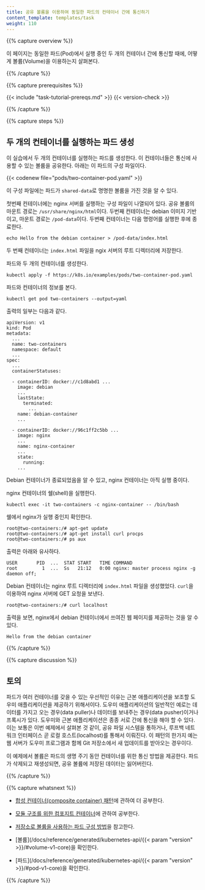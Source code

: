 ```yaml
---
title: 공유 볼륨을 이용하여 동일한 파드의 컨테이너 간에 통신하기
content_template: templates/task
weight: 110
---
```


{{% capture overview %}}

이 페이지는 동일한 파드(Pod)에서 실행 중인 두 개의 컨테이너 간에 통신할 때에, 어떻게 볼륨(Volume)을 이용하는지
살펴본다.

{{% /capture %}}


{{% capture prerequisites %}}

{{< include "task-tutorial-prereqs.md" >}} {{< version-check >}}

{{% /capture %}}


{{% capture steps %}}

## 두 개의 컨테이너를 실행하는 파드 생성

이 실습에서 두 개의 컨테이너를 실행하는 파드를 생성한다. 이 컨테이너들은
통신에 사용할 수 있는 볼륨을 공유한다.
아래는 이 파드의 구성 파일이다.

{{< codenew file="pods/two-container-pod.yaml" >}}

이 구성 파일에는 파드가 `shared-data`로 명명한 볼륨을 가진 것을
알 수 있다.

첫번째 컨테이너에는 nginx 서버를 실행하는 구성 파일이 나열되어 있다.
공유 볼륨의 마운트 경로는 `/usr/share/nginx/html`이다.
두번째 컨테이너는 debian 이미지 기반이고, 마운트 경로는 `/pod-data`이다.
두번째 컨테이너는 다음 명령어를 실행한 후에 종료한다.

    echo Hello from the debian container > /pod-data/index.html

두 번째 컨테이너는 `index.html` 파일을
ngix 서버의 루트 디렉터리에 저장한다.

파드와 두 개의 컨테이너를 생성한다.

    kubectl apply -f https://k8s.io/examples/pods/two-container-pod.yaml

파드와 컨테이너의 정보를 본다.

    kubectl get pod two-containers --output=yaml

출력의 일부는 다음과 같다.

    apiVersion: v1
    kind: Pod
    metadata:
      ...
      name: two-containers
      namespace: default
      ...
    spec:
      ...
      containerStatuses:

      - containerID: docker://c1d8abd1 ...
        image: debian
        ...
        lastState:
          terminated:
            ...
        name: debian-container
        ...

      - containerID: docker://96c1ff2c5bb ...
        image: nginx
        ...
        name: nginx-container
        ...
        state:
          running:
        ...

Debian 컨테이너가 종료되었음을 알 수 있고, nginx 컨테이너는
아직 실행 중이다.

nginx 컨테이너의 쉘(shell)을 실행한다.

    kubectl exec -it two-containers -c nginx-container -- /bin/bash

쉘에서 nginx가 실행 중인지 확인한다.

    root@two-containers:/# apt-get update
    root@two-containers:/# apt-get install curl procps
    root@two-containers:/# ps aux

출력은 아래와 유사하다.

    USER       PID  ...  STAT START   TIME COMMAND
    root         1  ...  Ss   21:12   0:00 nginx: master process nginx -g daemon off;

Debian 컨테이너는 nginx 루트 디렉터리에 `index.html` 파일을 생성했었다.
`curl`을 이용하여 nginx 서버에 GET 요청을 보낸다.

    root@two-containers:/# curl localhost

출력을 보면, nginx에서 debian 컨테이너에서 쓰여진 웹 페이지를 제공하는 것을 알 수 있다.

    Hello from the debian container

{{% /capture %}}


{{% capture discussion %}}

## 토의

파드가 여러 컨테이너를 갖을 수 있는 우선적인 이유는 근본 애플리케이션을 보조할
도우미 애플리케이션을 제공하기 위해서이다. 도우미 애플리케이션의 일반적인 예로는
데이터를 가지고 오는 경우(data puller)나 데이터를 보내주는 경우(data pusher)이거나 프록시가 있다.
도우미와 근본 애플리케이션은 종종 서로 간에 통신을 해야 할 수 있다.
이는 보통은 이번 예제에서 살펴본 것 같이, 공유 파일 시스템을 통하거나,
루프백 네트워크 인터페이스 곧 로컬 호스트(localhost)를 통해서 이뤄진다. 이 패턴의 한가지 예는
웹 서버가 도우미 프로그램과 함께 Git 저장소에서 새 업데이트를 받아오는 경우이다.

이 예제에서 볼륨은 파드의 생명 주기 동안 컨테이너를 위한 통신 방법을 제공한다.
파드가 삭제되고 재생성되면, 공유 볼륨에 저장된 데이터는
잃어버린다.

{{% /capture %}}


{{% capture whatsnext %}}

* [합성 컨테이너(composite container) 패턴](https://kubernetes.io/blog/2015/06/the-distributed-system-toolkit-patterns)에 관하여
더 공부한다.

* [모듈 구조를 위한 컴포지트 컨테이너](http://www.slideshare.net/Docker/slideshare-burns)에 관하여
공부한다.

* [저장소로 볼륨을 사용하는 파드 구성 방법](/docs/tasks/configure-pod-container/configure-volume-storage/)을
참고한다.

* [볼륨](/docs/reference/generated/kubernetes-api/{{< param "version" >}}/#volume-v1-core)을 확인한다.

* [파드](/docs/reference/generated/kubernetes-api/{{< param "version" >}}/#pod-v1-core)을 확인한다.

{{% /capture %}}



